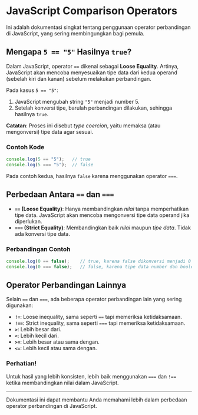 # JavaScript Comparison Operators

Ini adalah dokumentasi singkat tentang penggunaan operator perbandingan di JavaScript, yang sering membingungkan bagi pemula.

## Mengapa `5 == "5"` Hasilnya `true`?

Dalam JavaScript, operator `==` dikenal sebagai **Loose Equality**. Artinya, JavaScript akan mencoba menyesuaikan tipe data dari kedua operand (sebelah kiri dan kanan) sebelum melakukan perbandingan. 

Pada kasus `5 == "5"`:
1. JavaScript mengubah string `"5"` menjadi number 5.
2. Setelah konversi tipe, barulah perbandingan dilakukan, sehingga hasilnya `true`.

**Catatan**: Proses ini disebut _type coercion_, yaitu memaksa (atau mengonversi) tipe data agar sesuai.

### Contoh Kode

```javascript
console.log(5 == "5");   // true
console.log(5 === "5");  // false
```

Pada contoh kedua, hasilnya `false` karena menggunakan operator `===`.

## Perbedaan Antara `==` dan `===`

- **`==` (Loose Equality)**: Hanya membandingkan _nilai_ tanpa memperhatikan tipe data. JavaScript akan mencoba mengonversi tipe data operand jika diperlukan.
- **`===` (Strict Equality)**: Membandingkan baik _nilai_ maupun _tipe data_. Tidak ada konversi tipe data.

### Perbandingan Contoh

```javascript
console.log(0 == false);    // true, karena false dikonversi menjadi 0
console.log(0 === false);   // false, karena tipe data number dan boolean berbeda
```

## Operator Perbandingan Lainnya

Selain `==` dan `===`, ada beberapa operator perbandingan lain yang sering digunakan:

- **`!=`**: Loose inequality, sama seperti `==` tapi memeriksa ketidaksamaan.
- **`!==`**: Strict inequality, sama seperti `===` tapi memeriksa ketidaksamaan.
- **`>`**: Lebih besar dari.
- **`<`**: Lebih kecil dari.
- **`>=`**: Lebih besar atau sama dengan.
- **`<=`**: Lebih kecil atau sama dengan.


### Perhatian!

Untuk hasil yang lebih konsisten, lebih baik menggunakan `===` dan `!==` ketika membandingkan nilai dalam JavaScript.

---

Dokumentasi ini dapat membantu Anda memahami lebih dalam perbedaan operator perbandingan di JavaScript.